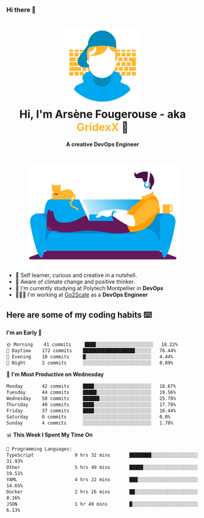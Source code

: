 ### Hi there 👋

<!--
**GridexX/gridexx** is a ✨ _special_ ✨ repository because its `README.md` (this file) appears on your GitHub profile.

Here are some ideas to get you started:

- 🔭 I’m currently working on ...
- 🌱 I’m currently learning ...
- 👯 I’m looking to collaborate on ...
- 🤔 I’m looking for help with ...
- 💬 Ask me about ...
- 📫 How to reach me: ...
- 😄 Pronouns: ...
- ⚡ Fun fact: ...
-->


<!-- Header -->
<h1 align="center">
  <img src="./images/user_profile.png" width="200">
  <br>
  Hi, I'm Arsène Fougerouse - aka <span style="color:#ffb72e">GridexX</span> 👋
</h1>


<p align="center">
  <b>A creative DevOps Engineer </b>
</p>
<br/>
<p align="center">
  <img src="./images/man_couch.png" width="400">
</p>

- 🎨 Self learner, curious and creative in a nutshell. 
- 🌱 Aware of climate change and positive thinker.
- 📕 I'm currently studying at Polytech Montpellier in **DevOps**
- 👨🏻‍💻 I'm working at [Go2Scale](r2devops.io) as a **DevOps Engineer**


## Here are some of my coding habits ⌨️

<!-- Add a section about tech and Ops stack
  Like this one : https://github.com/Xanthus58#-tech-stack
-->
<!--START_SECTION:waka-->
**I'm an Early 🐤** 

```text
🌞 Morning    41 commits     ████░░░░░░░░░░░░░░░░░░░░░   18.22% 
🌆 Daytime    172 commits    ███████████████████░░░░░░   76.44% 
🌃 Evening    10 commits     █░░░░░░░░░░░░░░░░░░░░░░░░   4.44% 
🌙 Night      2 commits      ░░░░░░░░░░░░░░░░░░░░░░░░░   0.89%

```
📅 **I'm Most Productive on Wednesday** 

```text
Monday       42 commits     ████░░░░░░░░░░░░░░░░░░░░░   18.67% 
Tuesday      44 commits     █████░░░░░░░░░░░░░░░░░░░░   19.56% 
Wednesday    58 commits     ██████░░░░░░░░░░░░░░░░░░░   25.78% 
Thursday     40 commits     ████░░░░░░░░░░░░░░░░░░░░░   17.78% 
Friday       37 commits     ████░░░░░░░░░░░░░░░░░░░░░   16.44% 
Saturday     0 commits      ░░░░░░░░░░░░░░░░░░░░░░░░░   0.0% 
Sunday       4 commits      ░░░░░░░░░░░░░░░░░░░░░░░░░   1.78%

```


📊 **This Week I Spent My Time On** 

```text
💬 Programming Languages: 
TypeScript               9 hrs 32 mins       ████████░░░░░░░░░░░░░░░░░   31.93% 
Other                    5 hrs 49 mins       █████░░░░░░░░░░░░░░░░░░░░   19.51% 
YAML                     4 hrs 22 mins       ███░░░░░░░░░░░░░░░░░░░░░░   14.65% 
Docker                   2 hrs 26 mins       ██░░░░░░░░░░░░░░░░░░░░░░░   8.16% 
JSON                     1 hr 49 mins        █░░░░░░░░░░░░░░░░░░░░░░░░   6.13%

```


<!--END_SECTION:waka-->
